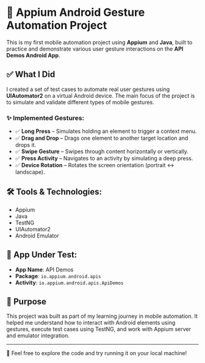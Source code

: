 # 📱 Appium Android Gesture Automation Project

This is my first mobile automation project using **Appium** and **Java**, built to practice and demonstrate various user gesture interactions on the **API Demos Android App**.

## ✅ What I Did

I created a set of test cases to automate real user gestures using **UIAutomator2** on a virtual Android device. The main focus of the project is to simulate and validate different types of mobile gestures.

### ✨ Implemented Gestures:
- ✅ **Long Press** – Simulates holding an element to trigger a context menu.
- ✅ **Drag and Drop** – Drags one element to another target location and drops it.
- ✅ **Swipe Gesture** – Swipes through content horizontally or vertically.
- ✅ **Press Activity** – Navigates to an activity by simulating a deep press.
- ✅ **Device Rotation** – Rotates the screen orientation (portrait ↔ landscape).

## 🛠 Tools & Technologies:
- Appium
- Java
- TestNG
- UIAutomator2
- Android Emulator

## 📂 App Under Test:
- **App Name**: API Demos
- **Package**: `io.appium.android.apis`
- **Activity**: `io.appium.android.apis.ApiDemos`

## 🚀 Purpose
This project was built as part of my learning journey in mobile automation. It helped me understand how to interact with Android elements using gestures, execute test cases using TestNG, and work with Appium server and emulator integration.

---

🔗 Feel free to explore the code and try running it on your local machine!
